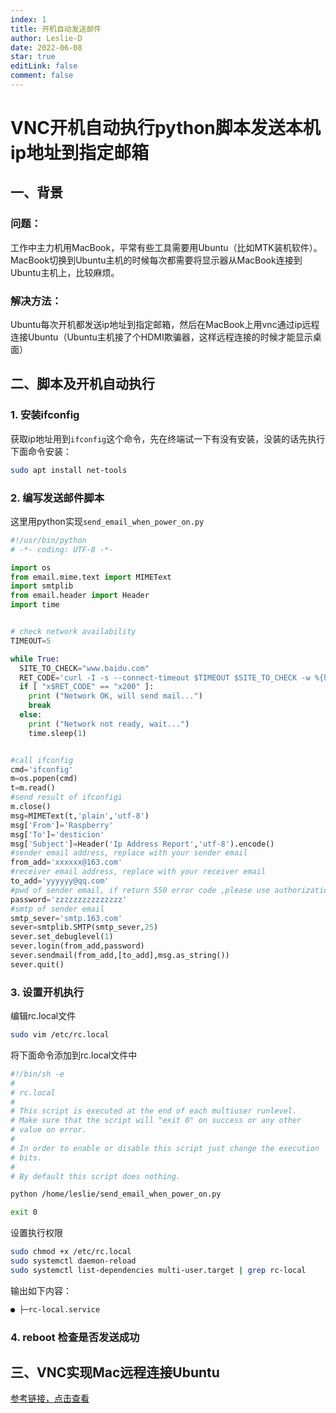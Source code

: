 ```yaml
---
index: 1
title: 开机自动发送邮件
author: Leslie-D
date: 2022-06-08
star: true
editLink: false
comment: false
---
```


# VNC开机自动执行python脚本发送本机ip地址到指定邮箱

## 一、背景
### 问题：
工作中主力机用MacBook，平常有些工具需要用Ubuntu（比如MTK装机软件）。
MacBook切换到Ubuntu主机的时候每次都需要将显示器从MacBook连接到Ubuntu主机上，比较麻烦。
### 解决方法：
Ubuntu每次开机都发送ip地址到指定邮箱，然后在MacBook上用vnc通过ip远程连接Ubuntu（Ubuntu主机接了个HDMI欺骗器，这样远程连接的时候才能显示桌面）
## 二、脚本及开机自动执行
### 1. 安装ifconfig
获取ip地址用到`ifconfig`这个命令，先在终端试一下有没有安装，没装的话先执行下面命令安装：
```bash
sudo apt install net-tools
```
### 2. 编写发送邮件脚本
这里用python实现`send_email_when_power_on.py`
```python
#!/usr/bin/python
# -*- coding: UTF-8 -*-

import os
from email.mime.text import MIMEText
import smtplib
from email.header import Header
import time


# check network availability 
TIMEOUT=5

while True:
  SITE_TO_CHECK="www.baidu.com"
  RET_CODE='curl -I -s --connect-timeout $TIMEOUT $SITE_TO_CHECK -w %{http_code} | tail -n1'
  if [ "x$RET_CODE" == "x200" ]:
    print ("Network OK, will send mail...")
    break
  else:
    print ("Network not ready, wait...")
    time.sleep(1)


#call ifconfig
cmd='ifconfig'
m=os.popen(cmd)
t=m.read()
#send result of ifconfigi
m.close()
msg=MIMEText(t,'plain','utf-8')
msg['From']='Raspberry'
msg['To']='desticion'
msg['Subject']=Header('Ip Address Report','utf-8').encode()
#sender email address, replace with your sender email
from_add='xxxxxx@163.com' 
#receiver email address, replace with your receiver email
to_add='yyyyyy@qq.com'
#pwd of sender email, if return 550 error code ,please use authorization code
password='zzzzzzzzzzzzzzz'
#smtp of sender email
smtp_sever='smtp.163.com'
sever=smtplib.SMTP(smtp_sever,25)
sever.set_debuglevel(1)
sever.login(from_add,password)
sever.sendmail(from_add,[to_add],msg.as_string())
sever.quit()
```
### 3. 设置开机执行

编辑rc.local文件
```bash
sudo vim /etc/rc.local
```
将下面命令添加到rc.local文件中
```sh
#!/bin/sh -e
#
# rc.local
#
# This script is executed at the end of each multiuser runlevel.
# Make sure that the script will "exit 0" on success or any other
# value on error.
#
# In order to enable or disable this script just change the execution
# bits.
#
# By default this script does nothing.

python /home/leslie/send_email_when_power_on.py

exit 0
```
设置执行权限
```bash
sudo chmod +x /etc/rc.local
sudo systemctl daemon-reload
sudo systemctl list-dependencies multi-user.target | grep rc-local
```
输出如下内容：
```bash
● ├─rc-local.service
```

### 4. reboot 检查是否发送成功
## 三、VNC实现Mac远程连接Ubuntu
[参考链接，点击查看](https://zhuanlan.zhihu.com/p/357334969)